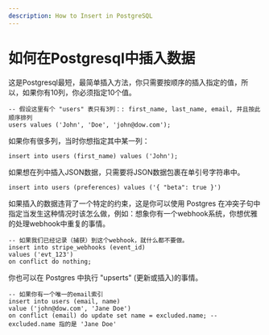 ```yaml
---
description: How to Insert in PostgreSQL
---
```


# 如何在Postgresql中插入数据

这是Postgresql最短，最简单插入方法，你只需要按顺序的插入指定的值，所以，如果你有10列，你必须指定10个值。

```text
-- 假设这里有个 "users" 表只有3列：: first_name, last_name, email, 并且按此顺序排列
users values ('John', 'Doe', 'john@dow.com');
```

如果你有很多列，当时你想指定其中某一列：

```text
insert into users (first_name) values ('John');
```

如果想在列中插入JSON数据，只需要将JSON数据包裹在单引号字符串中。

```text
insert into users (preferences) values ('{ "beta": true }')
```

如果插入的数据违背了一个特定的约束，这是你可以使用 Postgres 在冲突子句中指定当发生这种情况时该怎么做，例如：想象你有一个webhook系统，你想优雅的处理webhook中重复的事情。

```text
-- 如果我们已经记录（捕获）到这个webhook，就什么都不要做。
insert into stripe_webhooks (event_id)
values ('evt_123')
on conflict do nothing;
```

你也可以在 Postgres 中执行 "upserts"   \(更新或插入\)的事情。

```text
-- 如果你有一个唯一的email索引
insert into users (email, name)
value ('john@dow.com', 'Jane Doe')
on conflict (email) do update set name = excluded.name; -- excluded.name 指的是 'Jane Doe'
```

